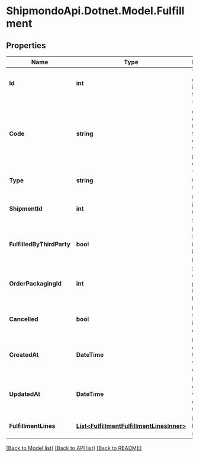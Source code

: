 # ShipmondoApi.Dotnet.Model.Fulfillment

## Properties

Name | Type | Description | Notes
------------ | ------------- | ------------- | -------------
**Id** | **int** | The generated id for the fulfillment. | [optional] 
**Code** | **string** | The generated code for the fulfillment. Generated from the provided order ID | [optional] 
**Type** | **string** | The type of the fulfillment. | [optional] 
**ShipmentId** | **int** | Unique identifier of the created shipment. | [optional] 
**FulfilledByThirdParty** | **bool** | Defines if fulfillment is fulfilled by a third party. | [optional] 
**OrderPackagingId** | **int** | Specifies which order packaging that has been used. | [optional] 
**Cancelled** | **bool** | Defines if fulfillment is cancelled. | [optional] 
**CreatedAt** | **DateTime** | ISO 8601 datetime the object was created. | [optional] 
**UpdatedAt** | **DateTime** | ISO 8601 datetime when the object was updated. | [optional] 
**FulfillmentLines** | [**List&lt;FulfillmentFulfillmentLinesInner&gt;**](FulfillmentFulfillmentLinesInner.md) | Fulfilled lines for the sales_order. | [optional] 

[[Back to Model list]](../README.md#documentation-for-models) [[Back to API list]](../README.md#documentation-for-api-endpoints) [[Back to README]](../README.md)

